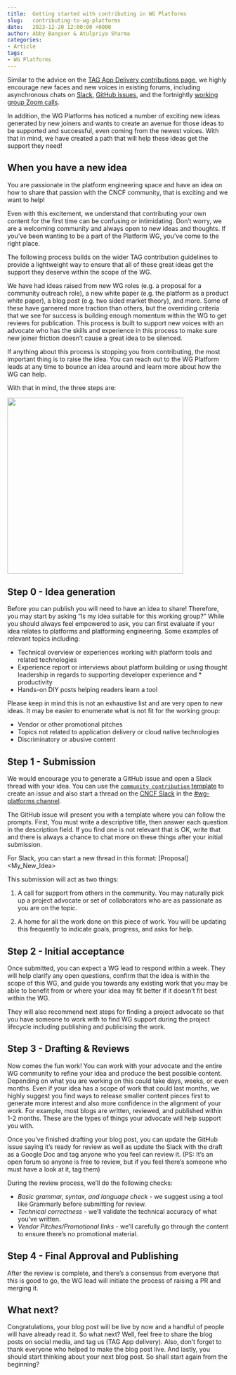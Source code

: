 ```yaml
---
title:  Getting started with contributing in WG Platforms
slug:   contributing-to-wg-platforms
date:   2023-12-20 12:00:00 +0000
author: Abby Bangser & Atulpriya Sharma
categories:
- Article
tags:
- WG Platforms
---
```


Similar to the advice on the [TAG App Delivery contributions page](https://tag-app-delivery.cncf.io/contribute/), we highly encourage new faces and new voices in existing forums, including asynchronous chats on [Slack](https://cloud-native.slack.com/archives/C020RHD43BP), [GitHub issues](https://github.com/cncf/tag-app-delivery/issues), and the fortnightly [working group Zoom calls](https://zoom.us/j/7276783015?pwd=R0RJMkRzQ1ZjcmE0WERGcTJTOEVyUT09).

In addition, the WG Platforms has noticed a number of exciting new ideas generated by new joiners and wants to create an avenue for those ideas to be supported and successful, even coming from the newest voices. With that in mind, we have created a path that will help these ideas get the support they need!

## When you have a new idea

You are passionate in the platform engineering space and have an idea on how to share that passion with the CNCF community, that is exciting and we want to help!

Even with this excitement, we understand that contributing your own content for the first time can be confusing or intimidating. Don’t worry, we are a welcoming community and always open to new ideas and thoughts. If you’ve been wanting to be a part of the Platform WG, you’ve come to the right place.

The following process builds on the wider TAG contribution guidelines to provide a lightweight way to ensure that all of these great ideas get the support they deserve within the scope of the WG.

We have had ideas raised from new WG roles (e.g. a proposal for a community outreach role), a new white paper (e.g. the platform as a product white paper), a blog post (e.g. two sided market theory), and more. Some of these have garnered more traction than others, but the overriding criteria that we see for success is building enough momentum within the WG to get reviews for publication. This process is built to support new voices with an advocate who has the skills and experience in this process to make sure new joiner friction doesn’t cause a great idea to be silenced.

If anything about this process is stopping you from contributing, the most important thing is to raise the idea. You can reach out to the WG Platform leads at any time to bounce an idea around and learn more about how the WG can help.

With that in mind, the three steps are:

<img src="../assets/platforms-contribution-stages.jpg" width=400px />

## Step 0 - Idea generation

Before you can publish you will need to have an idea to share! Therefore, you may start by asking “Is my idea suitable for this working group?” While you should always feel empowered to ask, you can first evaluate if your idea relates to platforms and platforming engineering. Some examples of relevant topics including:
* Technical overview or experiences working with platform tools and related technologies
* Experience report or interviews about platform building or using
thought leadership in regards to supporting developer experience and * productivity
* Hands-on DIY posts helping readers learn a tool

Please keep in mind this is not an exhaustive list and are very open to new ideas. It may be easier to enumerate what is not fit for the working group:
* Vendor or other promotional pitches
* Topics not related to application delivery or cloud native technologies
* Discriminatory or abusive content


## Step 1 - Submission

We would encourage you to generate a GitHub issue and open a Slack thread with your idea. You can use the [`community contribution` template]([https://github.com/cncf/tag-app-delivery/issues/new](https://github.com/cncf/tag-app-delivery/issues/new?assignees=&labels=proposals&projects=&template=community-contribution.yml&title=%5BCommunity%5D+%3CShort+description%3E)) to create an issue and also start a thread on the [CNCF Slack](https://communityinviter.com/apps/cloud-native/cncf) in the [#wg-platforms channel](https://cloud-native.slack.com/archives/C020RHD43BP).

The GitHub issue will present you with a template where you can follow the prompts. First, You must write a descriptive title, then answer each question in the description field. If you find one is not relevant that is OK, write that and there is always a chance to chat more on these things after your initial submission.

For Slack, you can start a new thread in this format: [Proposal]<My_New_Idea>

This submission will act as two things:
1. A call for support from others in the community. You may naturally pick up a project advocate or set of collaborators who are as passionate as you are on the topic.

1. A home for all the work done on this piece of work. You will be updating this frequently to indicate goals, progress, and asks for help.

## Step 2 - Initial acceptance

Once submitted, you can expect a WG lead to respond within a week. They will help clarify any open questions, confirm that the idea is within the scope of this WG, and guide you towards any existing work that you may be able to benefit from or where your idea may fit better if it doesn’t fit best within the WG.

They will also recommend next steps for finding a project advocate so that you have someone to work with to find WG support during the project lifecycle including publishing and publicising the work.

## Step 3 - Drafting & Reviews

Now comes the fun work! You can work with your advocate and the entire WG community to refine your idea and produce the best possible content. Depending on what you are working on this could take days, weeks, or even months. Even if your idea has a scope of work that could last months, we highly suggest you find ways to release smaller content pieces first to generate more interest and also more confidence in the alignment of your work. For example, most blogs are written, reviewed, and published within 1-2 months. These are the types of things your advocate will help support you with.

Once you’ve finished drafting your blog post, you can update the GitHub issue saying it’s ready for review as well as update the Slack with the draft as a Google Doc and tag anyone who you feel can review it. (PS: It’s an open forum so anyone is free to review, but if you feel there’s someone who must have a look at it, tag them)

During the review process, we’ll do the following checks:
* _Basic grammar, syntax, and language check_ - we suggest using a tool like Grammarly before submitting for review.
* _Technical correctness_ - we’ll validate the technical accuracy of what you’ve written.
* _Vendor Pitches/Promotional links_ - we’ll carefully go through the content to ensure there’s no promotional material.

## Step 4 - Final Approval and Publishing

After the review is complete, and there’s a consensus from everyone that this is good to go, the WG lead will initiate the process of raising a PR and merging it.

## What next?

Congratulations, your blog post will be live by now and a handful of people will have already read it. So what next? Well, feel free to share the blog posts on social media, and tag us (TAG App delivery). Also, don’t forget to thank everyone who helped to make the blog post live. And lastly, you should start thinking about your next blog post. So shall start again from the beginning? 
